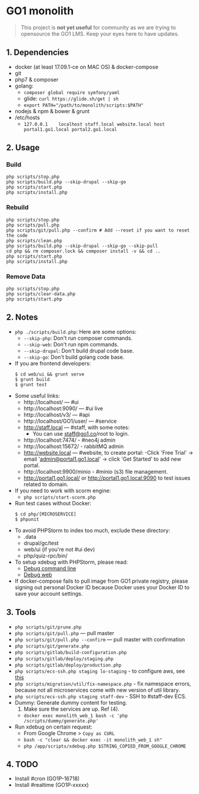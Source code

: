 GO1 monolith
====

> This project is **not yet useful** for community as we are trying to opensource the GO1 LMS.
> Keep your eyes here to have updates.

## 1. Dependencies

- docker (at least 17.09.1-ce on MAC OS) & docker-compose
- git
- php7 & composer
- golang:
    - `composer global require symfony/yaml`
    - glide: `curl https://glide.sh/get | sh`
    - `export PATH="/path/to/monolith/scripts:$PATH"`
- nodejs & npm & bower & grunt
- /etc/hosts
    - `127.0.0.1	localhost staff.local website.local host portal1.go1.local portal2.go1.local`

## 2. Usage

### Build

    php scripts/stop.php
    php scripts/build.php --skip-drupal --skip-go
    php scripts/start.php
    php scripts/install.php

### Rebuild

    php scripts/stop.php
    php scripts/pull.php
    php scripts/git/pull.php --confirm # Add --reset if you want to reset the code
    php scripts/clean.php
    php scripts/build.php --skip-drupal --skip-go --skip-pull
    cd php && rm composer.lock && composer install -v && cd ..
    php scripts/start.php
    php scripts/install.php

### Remove Data

    php scripts/stop.php
    php scripts/clear-data.php
    php scripts/start.php

## 2. Notes

- `php ./scripts/build.php`: Here are some options:
    - `--skip-php`: Don't run composer commands. 
    - `--skip-web`: Don't run npm commands.
    - `--skip-drupal`: Don't build drupal code base.
    - `--skip-go`: Don't build golang code base.
- If you are frontend developers:
    ```
    $ cd web/ui && grunt serve
    $ grunt build
    $ grunt test
    ```
- Some useful links:
    - http://localhost/ — #ui
    - http://localhost:9090/ — #ui live
    - http://localhost/v3/ — #api
    - http://localhost/GO1/user/ — #service
    - http://staff.local — #staff, with some notes:
        - You can use staff@go1.co/root to login.
    - http://localhost:7474/ - #neo4j admin
    - http://localhost:15672/ - rabbitMQ admin
    - http://website.local — #website, to create portal:
        -Click 'Free Trial' -> email 'admin@portal1.go1.local' -> click 'Get Started' to add new portal.
    - http://localhost:9900/minio - #minio (s3) file management.
    - http://portal1.go1.local/ or http://portal1.go1.local:9090 to test issues related to domain.
- If you need to work with scorm engine:
    - `php scripts/start-scorm.php`
- Run test cases without Docker:
    ```
    $ cd php/[MICROSERVICE]
    $ phpunit
    ```
- To avoid PHPStorm to index too much, exclude these directory:
    - .data
    - drupal/gc/test
    - web/ui (if you're not #ui dev)
    - php/quiz-rpc/bin/
- To setup xdebug with PHPStorm, please read:
    - [Debug command line](resources/docs/debug-command-line.md)
    - [Debug web](resources/docs/debug-web.md)
- If docker-compose fails to pull image from GO1 private registry, please signing out personal Docker ID because Docker uses your Docker ID to save your account settings.

## 3. Tools

- `php scripts/git/prune.php`
- `php scripts/git/pull.php` — pull master
- `php scripts/git/pull.php --confirm` — pull master with confirmation
- `php scripts/git/generate.php`
- `php scripts/gitlab/build-configuration.php`
- `php scripts/gitlab/deploy/staging.php`
- `php scripts/gitlab/deploy/production.php`
- `php scripts/ecs-ssh.php staging lo-staging` - to configure aws, see [this](http://docs.aws.amazon.com/cli/latest/userguide/cli-chap-getting-started.html)
- `php scripts/migration/util/fix-namespace.php` - fix namespace errors, because not all microservices come with new
  version of util library.
- `php scripts/ecs-ssh.php staging staff-dev` - SSH to #staff-dev ECS.
- Dummy: Generate dummy content for testing.
    1. Make sure the services are up. Ref (4).
    - `docker exec monolith_web_1 bash -c 'php /scripts/dummy/generate.php'`
- Run xdebug on certain request:
    - From Google Chrome > `Copy as CURL`
    - `bash -c "clear && docker exec -it monolith_web_1 sh"`
    - `php /app/scripts/xdebug.php $STRING_COPIED_FROM_GOOGLE_CHROME` 

## 4. TODO

- Install #cron (GO1P-16718)
- Install #realtime (GO1P-xxxxx)
